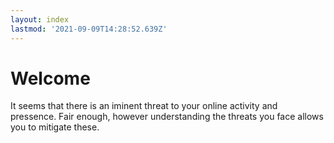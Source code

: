 ```yaml
---
layout: index
lastmod: '2021-09-09T14:28:52.639Z'
---
```

# Welcome


It seems that there is an iminent threat to your online activity and pressence.
Fair enough, however understanding the threats you face allows you to mitigate these.
